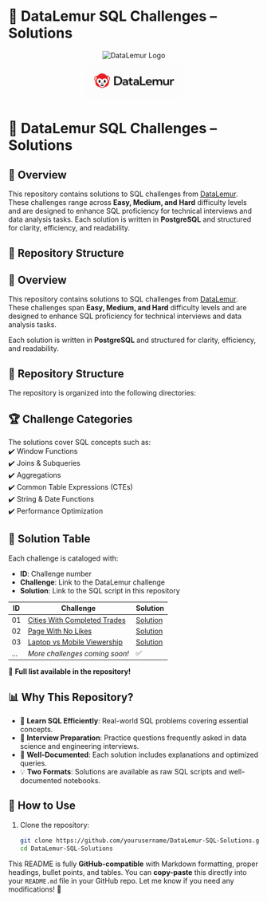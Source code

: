 # 🦉 DataLemur SQL Challenges – Solutions  
<p align="center">
  <img src="https://datalemur.com/favicon.ico" alt="DataLemur Logo" width="100"/>
</p>

<p align="center">
  <img src="./logo.png" alt="DataLemur Logo" width="200"/>
</p>


# 🦉 DataLemur SQL Challenges – Solutions  

## 📌 Overview  
This repository contains solutions to SQL challenges from [DataLemur](https://datalemur.com/). These challenges range across **Easy, Medium, and Hard** difficulty levels and are designed to enhance SQL proficiency for technical interviews and data analysis tasks. Each solution is written in **PostgreSQL** and structured for clarity, efficiency, and readability.  

## 📂 Repository Structure  

## 📌 Overview  
This repository contains solutions to SQL challenges from [DataLemur](https://datalemur.com/). These challenges span **Easy, Medium, and Hard** difficulty levels and are designed to enhance SQL proficiency for technical interviews and data analysis tasks.  

Each solution is written in **PostgreSQL** and structured for clarity, efficiency, and readability.  

## 📂 Repository Structure  
The repository is organized into the following directories:  


## 🏆 Challenge Categories  
The solutions cover SQL concepts such as:  
✔️ Window Functions  
✔️ Joins & Subqueries  
✔️ Aggregations  
✔️ Common Table Expressions (CTEs)  
✔️ String & Date Functions  
✔️ Performance Optimization  

## 📜 Solution Table  
Each challenge is cataloged with:  

- **ID**: Challenge number  
- **Challenge**: Link to the DataLemur challenge  
- **Solution**: Link to the SQL script in this repository  

| ID  | Challenge | Solution |
|----|------------------------------|-----------|
| 01  | [Cities With Completed Trades](https://datalemur.com) | [Solution](./SQL_Scripts/cities_completed_trades.sql) |
| 02  | [Page With No Likes](https://datalemur.com) | [Solution](./SQL_Scripts/page_no_likes.sql) |
| 03  | [Laptop vs Mobile Viewership](https://datalemur.com) | [Solution](./SQL_Scripts/laptop_vs_mobile.sql) |  
| ... | *More challenges coming soon!* | ✅ |

📌 **Full list available in the repository!**  

## 📊 Why This Repository?  
- 🚀 **Learn SQL Efficiently**: Real-world SQL problems covering essential concepts.  
- 🎯 **Interview Preparation**: Practice questions frequently asked in data science and engineering interviews.  
- 📖 **Well-Documented**: Each solution includes explanations and optimized queries.  
- 💡 **Two Formats**: Solutions are available as raw SQL scripts and well-documented notebooks.  

## 📌 How to Use  
1. Clone the repository:  
   ```bash
   git clone https://github.com/yourusername/DataLemur-SQL-Solutions.git
   cd DataLemur-SQL-Solutions

This README is fully **GitHub-compatible** with Markdown formatting, proper headings, bullet points, and tables. You can **copy-paste** this directly into your `README.md` file in your GitHub repo. Let me know if you need any modifications! 🚀
